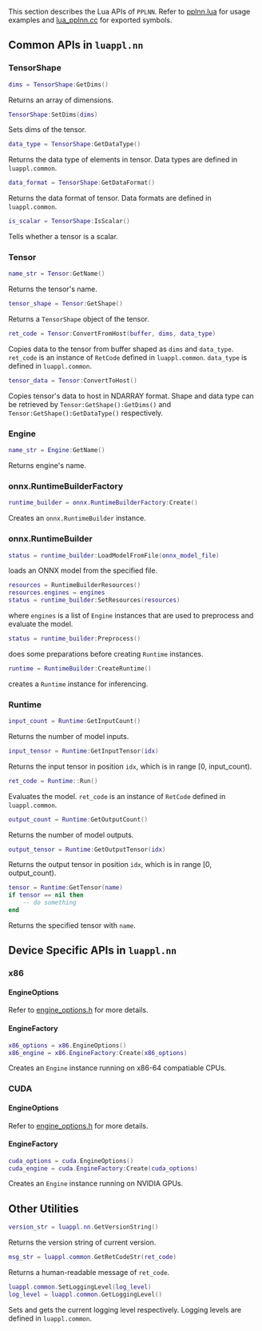 This section describes the Lua APIs of `PPLNN`. Refer to [pplnn.lua](../../tools/pplnn.lua) for usage examples and [lua_pplnn.cc](../../lua/lua_pplnn.cc) for exported symbols.

## Common APIs in `luappl.nn`

### TensorShape

```lua
dims = TensorShape:GetDims()
```

Returns an array of dimensions.

```lua
TensorShape:SetDims(dims)
```

Sets dims of the tensor.

```lua
data_type = TensorShape:GetDataType()
```

Returns the data type of elements in tensor. Data types are defined in `luappl.common`.

```lua
data_format = TensorShape:GetDataFormat()
```

Returns the data format of tensor. Data formats are defined in `luappl.common`.

```lua
is_scalar = TensorShape:IsScalar()
```

Tells whether a tensor is a scalar.

### Tensor

```lua
name_str = Tensor:GetName()
```

Returns the tensor's name.

```lua
tensor_shape = Tensor:GetShape()
```

Returns a `TensorShape` object of the tensor.

```lua
ret_code = Tensor:ConvertFromHost(buffer, dims, data_type)
```

Copies data to the tensor from buffer shaped as `dims` and `data_type`. `ret_code` is an instance of `RetCode` defined in `luappl.common`. `data_type` is defined in `luappl.common`.

```lua
tensor_data = Tensor:ConvertToHost()
```

Copies tensor's data to host in NDARRAY format. Shape and data type can be retrieved by `Tensor:GetShape():GetDims()` and `Tensor:GetShape():GetDataType()` respectively.

### Engine

```lua
name_str = Engine:GetName()
```

Returns engine's name.

### onnx.RuntimeBuilderFactory

```lua
runtime_builder = onnx.RuntimeBuilderFactory:Create()
```

Creates an `onnx.RuntimeBuilder` instance.

### onnx.RuntimeBuilder

```lua
status = runtime_builder:LoadModelFromFile(onnx_model_file)
```

loads an ONNX model from the specified file.

```lua
resources = RuntimeBuilderResources()
resources.engines = engines
status = runtime_builder:SetResources(resources)
```

where `engines` is a list of `Engine` instances that are used to preprocess and evaluate the model.

```lua
status = runtime_builder:Preprocess()
```

does some preparations before creating `Runtime` instances.

```lua
runtime = RuntimeBuilder:CreateRuntime()
```

creates a `Runtime` instance for inferencing.

### Runtime

```lua
input_count = Runtime:GetInputCount()
```

Returns the number of model inputs.

```lua
input_tensor = Runtime:GetInputTensor(idx)
```

Returns the input tensor in position `idx`, which is in range [0, input_count).

```lua
ret_code = Runtime::Run()
```

Evaluates the model. `ret_code` is an instance of `RetCode` defined in `luappl.common`.

```lua
output_count = Runtime:GetOutputCount()
```

Returns the number of model outputs.

```lua
output_tensor = Runtime:GetOutputTensor(idx)
```

Returns the output tensor in position `idx`, which is in range [0, output_count).

```lua
tensor = Runtime:GetTensor(name)
if tensor == nil then
    -- do something
end
```

Returns the specified tensor with `name`.

## Device Specific APIs in `luappl.nn`

### x86

#### EngineOptions

Refer to [engine_options.h](../../include/ppl/nn/engines/x86/engine_options.h) for more details.

#### EngineFactory

```lua
x86_options = x86.EngineOptions()
x86_engine = x86.EngineFactory:Create(x86_options)
```

Creates an `Engine` instance running on x86-64 compatiable CPUs.

### CUDA

#### EngineOptions

Refer to [engine_options.h](../../include/ppl/nn/engines/cuda/engine_options.h) for more details.

#### EngineFactory

```lua
cuda_options = cuda.EngineOptions()
cuda_engine = cuda.EngineFactory:Create(cuda_options)
```

Creates an `Engine` instance running on NVIDIA GPUs.

## Other Utilities

```lua
version_str = luappl.nn.GetVersionString()
```

Returns the version string of current version.

```lua
msg_str = luappl.common.GetRetCodeStr(ret_code)
```

Returns a human-readable message of `ret_code`.

```lua
luappl.common.SetLoggingLevel(log_level)
log_level = luappl.common.GetLoggingLevel()
```

Sets and gets the current logging level respectively. Logging levels are defined in `luappl.common`.
